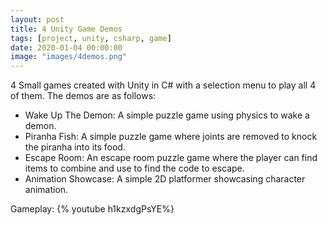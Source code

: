 ```yaml
---
layout: post
title: 4 Unity Game Demos
tags: [project, unity, csharp, game]
date: 2020-01-04 00:00:00
image: "images/4demos.png"
---
```


4 Small games created with Unity in C# with a selection menu to play all 4 of them.
The demos are as follows:
* Wake Up The Demon: A simple puzzle game using physics to wake a demon.
* Piranha Fish: A simple puzzle game where joints are removed to knock the piranha into its food.
* Escape Room: An escape room puzzle game where the player can find items to combine and use to find the code to escape.
* Animation Showcase: A simple 2D platformer showcasing character animation.

Gameplay:
{% youtube h1kzxdgPsYE%}